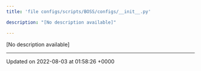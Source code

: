 ```yaml
---
title: 'file configs/scripts/BOSS/configs/__init__.py'

description: "[No description available]"

---
```







[No description available]






-------------------------------

Updated on 2022-08-03 at 01:58:26 +0000
